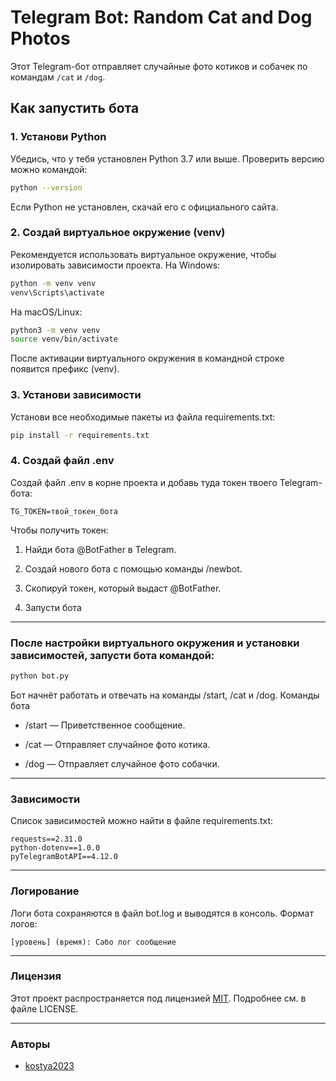 # Telegram Bot: Random Cat and Dog Photos

Этот Telegram-бот отправляет случайные фото котиков и собачек по командам `/cat` и `/dog`.

## Как запустить бота

### 1. Установи Python
Убедись, что у тебя установлен Python 3.7 или выше. Проверить версию можно командой:
```bash
python --version
```

Если Python не установлен, скачай его с официального сайта.

### 2. Создай виртуальное окружение (venv)

Рекомендуется использовать виртуальное окружение, чтобы изолировать зависимости проекта.
На Windows:
```bash
python -m venv venv
venv\Scripts\activate
```
На macOS/Linux:
```bash
python3 -m venv venv
source venv/bin/activate
```
После активации виртуального окружения в командной строке появится префикс (venv).


### 3. Установи зависимости

Установи все необходимые пакеты из файла requirements.txt:
```bash
pip install -r requirements.txt
```

### 4. Создай файл .env

Создай файл .env в корне проекта и добавь туда токен твоего Telegram-бота:
```env
TG_TOKEN=твой_токен_бота
```
Чтобы получить токен:
 1. Найди бота @BotFather в Telegram.

 2. Создай нового бота с помощью команды /newbot.

 3. Скопируй токен, который выдаст @BotFather.

 4. Запусти бота

---
### После настройки виртуального окружения и установки зависимостей, запусти бота командой:
```bash
python bot.py
```

Бот начнёт работать и отвечать на команды /start, /cat и /dog.
Команды бота
 - /start — Приветственное сообщение.

 - /cat — Отправляет случайное фото котика.

 - /dog — Отправляет случайное фото собачки.
---
### Зависимости
Список зависимостей можно найти в файле requirements.txt:
```
requests==2.31.0
python-dotenv==1.0.0
pyTelegramBotAPI==4.12.0
```
---
### Логирование

Логи бота сохраняются в файл bot.log и выводятся в консоль. Формат логов:
```
[уровень] (время): Сабо лог сообщение
```
---
### Лицензия

Этот проект распространяется под лицензией [MIT](https://mit-license.org/). Подробнее см. в файле LICENSE.

---
### Авторы
 - [kostya2023](https://github.com/kostya2023)